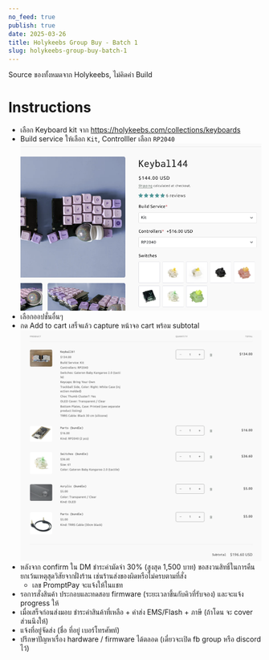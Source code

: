 ```yaml
---
no_feed: true
publish: true
date: 2025-03-26
title: Holykeebs Group Buy - Batch 1
slug: holykeebs-group-buy-batch-1
---
```

Source ของทั้งหมดจาก Holykeebs, ไม่คิดค่า Build
# Instructions
- เลือก Keyboard kit จาก https://holykeebs.com/collections/keyboards
- Build service ให้เลือก `Kit`, Controlller เลือก `RP2040`
![](attachments/holykeebs-group-buy-batch-1-image-1.png)
- เลือกออปชั่นอื่นๆ
- กด Add to cart เสร็จแล้ว capture หน้าจอ cart พร้อม subtotal
![](attachments/holykeebs-group-buy-batch-1-image-2.png)
- หลังจาก confirm ใน DM ชำระค่ามัดจำ 30% (สูงสุด 1,500 บาท) ขอสงวนสิทธิ์ในการคืนยกเว้นเหตุสุดวิสัยจากฝั่งร้าน เช่นร้านส่งของผิดหรือไม่ครบตามที่สั่ง
    - เลข PromptPay จะแจ้งให้ในแชท
- รอการสั่งสินค้า ประกอบและทดสอบ firmware (ระยะเวลาขึ้นกับคิวที่รับจอง) และจะแจ้ง progress ให้
- เมื่อเสร็จก่อนส่งมอบ ชำระค่าสินค้าที่เหลือ + ค่าส่ง EMS/Flash + ภาษี (ถ้าโดน จะ cover ส่วนนึงให้)
- แจ้งที่อยู่จัดส่ง (ชื่อ ที่อยู่ เบอร์โทรศัพท์)
- ปรึกษาปัญหาเรื่อง hardware / firmware ได้ตลอด (เดี๋ยวจะเปิด fb group หรือ discord ไว้)